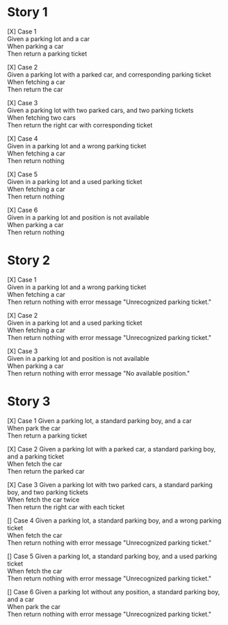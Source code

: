 # Story 1
[X] Case 1  
    Given a parking lot and a car  
    When parking a car  
    Then return a parking ticket

[X] Case 2  
    Given a parking lot with a parked car, and corresponding parking ticket  
    When fetching a car  
    Then return the car  

[X] Case 3  
    Given a parking lot with two parked cars, and two parking tickets  
    When fetching two cars  
    Then return the right car with corresponding ticket

[X] Case 4  
    Given in a parking lot and a wrong parking ticket  
    When fetching a car   
    Then return nothing  

[X] Case 5  
    Given in a parking lot and a used parking ticket  
    When fetching a car   
    Then return nothing  

[X] Case 6  
    Given in a parking lot and position is not available  
    When parking a car  
    Then return nothing 


# Story 2
[X] Case 1  
    Given in a parking lot and a wrong parking ticket  
    When fetching a car  
    Then return nothing with error message "Unrecognized parking ticket."  

[X] Case 2  
    Given in a parking lot and a used parking ticket  
    When fetching a car  
    Then return nothing with error message "Unrecognized parking ticket."

[X] Case 3  
    Given in a parking lot and position is not available  
    When parking a car  
    Then return nothing with error message "No available position."


# Story 3
[X] Case 1
Given a parking lot, a standard parking boy, and a car  
When park the car  
Then return a parking ticket

[X] Case 2
Given a parking lot with a parked car, a standard parking boy, and a parking ticket  
When fetch the car  
Then return the parked car

[X] Case 3
Given a parking lot with two parked cars, a standard parking boy, and two parking tickets  
When fetch the car twice  
Then return the right car with each ticket

[] Case 4
Given a parking lot, a standard parking boy, and a wrong parking ticket  
When fetch the car  
Then return nothing with error message "Unrecognized parking ticket.”

[] Case 5
Given a parking lot, a standard parking boy, and a used parking ticket  
When fetch the car  
Then return nothing with error message "Unrecognized parking ticket."

[] Case 6
Given a parking lot without any position, a standard parking boy, and a car  
When park the car  
Then return nothing with error message "Unrecognized parking ticket."  